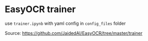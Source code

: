 # EasyOCR trainer

use `trainer.ipynb` with yaml config in `config_files` folder

Source: https://github.com/JaidedAI/EasyOCR/tree/master/trainer
